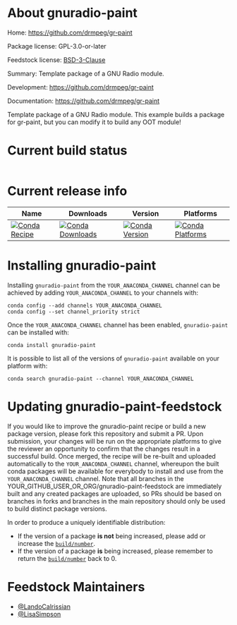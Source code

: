 About gnuradio-paint
====================

Home: https://github.com/drmpeg/gr-paint

Package license: GPL-3.0-or-later

Feedstock license: [BSD-3-Clause](https://github.com/YOUR_GITHUB_USER_OR_ORG/gnuradio-oot-template-feedstock/blob/master/LICENSE.txt)

Summary: Template package of a GNU Radio module.

Development: https://github.com/drmpeg/gr-paint

Documentation: https://github.com/drmpeg/gr-paint

Template package of a GNU Radio module. This example builds a package for gr-paint, but you can modify it to build any OOT module!


Current build status
====================


<table>
</table>

Current release info
====================

| Name | Downloads | Version | Platforms |
| --- | --- | --- | --- |
| [![Conda Recipe](https://img.shields.io/badge/recipe-gnuradio--paint-green.svg)](https://anaconda.org/YOUR_ANACONDA_CHANNEL/gnuradio-paint) | [![Conda Downloads](https://img.shields.io/conda/dn/YOUR_ANACONDA_CHANNEL/gnuradio-paint.svg)](https://anaconda.org/YOUR_ANACONDA_CHANNEL/gnuradio-paint) | [![Conda Version](https://img.shields.io/conda/vn/YOUR_ANACONDA_CHANNEL/gnuradio-paint.svg)](https://anaconda.org/YOUR_ANACONDA_CHANNEL/gnuradio-paint) | [![Conda Platforms](https://img.shields.io/conda/pn/YOUR_ANACONDA_CHANNEL/gnuradio-paint.svg)](https://anaconda.org/YOUR_ANACONDA_CHANNEL/gnuradio-paint) |

Installing gnuradio-paint
=========================

Installing `gnuradio-paint` from the `YOUR_ANACONDA_CHANNEL` channel can be achieved by adding `YOUR_ANACONDA_CHANNEL` to your channels with:

```
conda config --add channels YOUR_ANACONDA_CHANNEL
conda config --set channel_priority strict
```

Once the `YOUR_ANACONDA_CHANNEL` channel has been enabled, `gnuradio-paint` can be installed with:

```
conda install gnuradio-paint
```

It is possible to list all of the versions of `gnuradio-paint` available on your platform with:

```
conda search gnuradio-paint --channel YOUR_ANACONDA_CHANNEL
```




Updating gnuradio-paint-feedstock
=================================

If you would like to improve the gnuradio-paint recipe or build a new
package version, please fork this repository and submit a PR. Upon submission,
your changes will be run on the appropriate platforms to give the reviewer an
opportunity to confirm that the changes result in a successful build. Once
merged, the recipe will be re-built and uploaded automatically to the
`YOUR_ANACONDA_CHANNEL` channel, whereupon the built conda packages will be available for
everybody to install and use from the `YOUR_ANACONDA_CHANNEL` channel.
Note that all branches in the YOUR_GITHUB_USER_OR_ORG/gnuradio-paint-feedstock are
immediately built and any created packages are uploaded, so PRs should be based
on branches in forks and branches in the main repository should only be used to
build distinct package versions.

In order to produce a uniquely identifiable distribution:
 * If the version of a package **is not** being increased, please add or increase
   the [``build/number``](https://docs.conda.io/projects/conda-build/en/latest/resources/define-metadata.html#build-number-and-string).
 * If the version of a package **is** being increased, please remember to return
   the [``build/number``](https://docs.conda.io/projects/conda-build/en/latest/resources/define-metadata.html#build-number-and-string)
   back to 0.

Feedstock Maintainers
=====================

* [@LandoCalrissian](https://github.com/LandoCalrissian/)
* [@LisaSimpson](https://github.com/LisaSimpson/)

